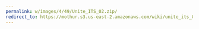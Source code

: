 ```yaml
---
permalink: w/images/4/49/Unite_ITS_02.zip/
redirect_to: https://mothur.s3.us-east-2.amazonaws.com/wiki/unite_its_02.zip
---
```


